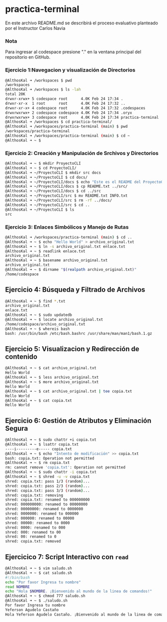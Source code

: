 # practica-terminal

En este archivo README.md se describirá el proceso evaluativo planteado por el Instructor Carlos Navia

### **Nota**
Para ingresar al codespace presione "." en la ventana principal del repositorio en GitHub.

### **Ejercicio 1:Navegacion y visualización de Directorios**
```bash
@AlthosKal ➜ /workspaces $ pwd
/workspaces
@AlthosKal ➜ /workspaces $ ls -lah
total 20K
drwxr-xrwx+ 5 codespace root      4.0K Feb 24 17:34 .
drwxr-xr-x  1 root      root      4.0K Feb 24 17:32 ..
drwxr-xr-x+ 4 codespace root      4.0K Feb 24 17:32 .codespaces
drwxrwxrwx+ 2 codespace codespace 4.0K Feb 24 17:34 .oryx
drwxrwxrwx+ 3 codespace root      4.0K Feb 24 17:34 practica-terminal
@AlthosKal ➜ /workspaces $ cd practica-terminal/
@AlthosKal ➜ /workspaces/practica-terminal (main) $ pwd
/workspaces/practica-terminal
@AlthosKal ➜ /workspaces/practica-terminal (main) $ cd ~
@AlthosKal ➜ ~ $ 
```

### **Ejercicio 2: Creación y Manipulación de Srchivos y Directorios**
```bash
@AlthosKal ➜ ~ $ mkdir ProyectoCLI
@AlthosKal ➜ ~ $ cd ProyectoCLI/
@AlthosKal ➜ ~/ProyectoCLI $ mkdir src docs
@AlthosKal ➜ ~/ProyectoCLI $ cd docs/
@AlthosKal ➜ ~/ProyectoCLI/docs $ echo "Este es el README del ProyectoCLI" > README.txt
@AlthosKal ➜ ~/ProyectoCLI/docs $ cp README.txt ../src/
@AlthosKal ➜ ~/ProyectoCLI/docs $ cd ../src
@AlthosKal ➜ ~/ProyectoCLI/src $ mv README.txt INFO.txt
@AlthosKal ➜ ~/ProyectoCLI/src $ rm -rf ../docs/
@AlthosKal ➜ ~/ProyectoCLI/src $ cd ..
@AlthosKal ➜ ~/ProyectoCLI $ ls
src
```

### **Ejercicio 3: Enlaces Simbólicos y Manejo de Rutas**
```bash
@AlthosKal ➜ /workspaces/practica-terminal (main) $ cd ..
@AlthosKal ➜ ~ $ echo "Hello World" > archivo_original.txt
@AlthosKal ➜ ~ $ ln -s archivo_original.txt enlace.txt
@AlthosKal ➜ ~ $ readlink enlace.txt 
archivo_original.txt
@AlthosKal ➜ ~ $ basename archivo_original.txt
archivo_original.txt
@AlthosKal ➜ ~ $ dirname "$(realpath archivo_original.txt)"
/home/codespace
```

## **Ejercicio 4: Búsqueda y Filtrado de Archivos**
```bash
@AlthosKal ➜ ~ $ find *.txt
archivo_original.txt
enlace.txt
@AlthosKal ➜ ~ $ sudo updatedb
@AlthosKal ➜ ~ $ locate archivo_original.txt
/home/codespace/archivo_original.txt
@AlthosKal ➜ ~ $ whereis bash
bash: /usr/bin/bash /etc/bash.bashrc /usr/share/man/man1/bash.1.gz
```

## **Ejercicio 5: Visualizacion y Redirección de contenido**

```bash
@AlthosKal ➜ ~ $ cat archivo_original.txt 
Hello World
@AlthosKal ➜ ~ $ less archivo_original.txt
@AlthosKal ➜ ~ $ more archivo_original.txt
Hello World
@AlthosKal ➜ ~ $ cat archivo_original.txt | tee copia.txt
Hello World
@AlthosKal ➜ ~ $ cat copia.txt
Hello World
```

## **Ejercicio 6: Gestión de Atributos y Eliminación Segura**

```bash
@AlthosKal ➜ ~ $ sudo chattr +i copia.txt
@AlthosKal ➜ ~ $ lsattr copia.txt 
----i---------e----- copia.txt
@AlthosKal ➜ ~ $ echo "Intento de modificación" >> copia.txt
bash: copia.txt: Operation not permitted
@AlthosKal ➜ ~ $ rm copia.txt
rm: cannot remove 'copia.txt': Operation not permitted
@AlthosKal ➜ ~ $ sudo chattr -i copia.txt
@AlthosKal ➜ ~ $ shred -u -v copia.txt 
shred: copia.txt: pass 1/3 (random)...
shred: copia.txt: pass 2/3 (random)...
shred: copia.txt: pass 3/3 (random)...
shred: copia.txt: removing
shred: copia.txt: renamed to 000000000
shred: 000000000: renamed to 00000000
shred: 00000000: renamed to 0000000
shred: 0000000: renamed to 000000
shred: 000000: renamed to 00000
shred: 00000: renamed to 0000
shred: 0000: renamed to 000
shred: 000: renamed to 00
shred: 00: renamed to 0
shred: copia.txt: removed
```

## **Ejercicico 7: Script Interactivo con `read`**
```bash
@AlthosKal ➜ ~ $ vim saludo.sh
@AlthosKal ➜ ~ $ cat saludo.sh 
#!/bin/bash
echo "Por favor Ingresa tu nombre"
read NOMBRE
echo "Hola $NOMBRE. ¡Bienvenido al mundo de la linea de comandos!"
@AlthosKal ➜ ~ $ chmod 777 saludo.sh 
@AlthosKal ➜ ~ $ ./saludo.sh 
Por favor Ingresa tu nombre
Yeferson Agudelo Castaño
Hola Yeferson Agudelo Castaño. ¡Bienvenido al mundo de la linea de comandos!
```
